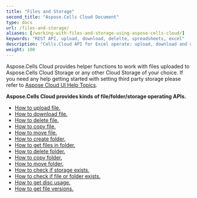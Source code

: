 ```yaml
---
title: "Files and Storage"
second_title: "Aspose.Cells Cloud Document"
type: docs
url: /files-and-storage/
aliases: [/working-with-files-and-storage-using-aspose-cells-cloud/]
keywords: "REST API, upload, download, delelte, spreadsheets, excel"
description: "Cells.Cloud API for Excel operate: upload, download and delete excel file to storage."
weight: 100
---
```


Aspose.Cells Cloud provides helper functions to work with files uploaded to Aspose.Cells Cloud Storage or any other Cloud Storage of your choice. If you need any help getting started with setting third party storage please refer to [Aspose Cloud UI Help Topics](https://docs.aspose.cloud/display/totalcloud/Aspose+Cloud+UI+Help+Topics).

**Aspose.Cells Cloud provides kinds of file/folder/storage operating APIs.**
- [How to upload file.](/cells/file/upload/)
- [How to download file.](/cells/file/download/)
- [How to delete file.](/cells/file/delete/)
- [How to copy file.](/cells/file/copy/)
- [How to move file.](/cells/file/move/)
- [How to create folder.](/cells/folder/create/)
- [How to get files in folder.](/cells/folder/get-files/)
- [How to delete folder.](/cells/folder/delete/)
- [How to copy folder.](/cells/folder/copy/)
- [How to move folder.](/cells/folder/move/)
- [How to check if storage exists.](/cells/storage/exist/)
- [How to check if file or folder exists.](/cells/storage/object-exists/)
- [How to get disc usage.](/cells/storage/disc-usage/)
- [How to get file versions.](/cells/storage/file-versions/)    